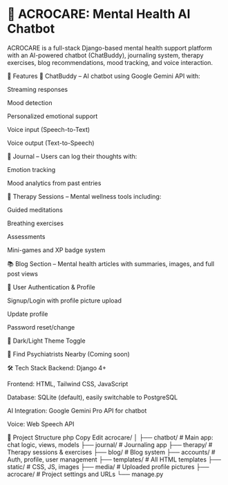 # 🧠 ACROCARE: Mental Health AI Chatbot 
ACROCARE is a full-stack Django-based mental health support platform with an AI-powered chatbot (ChatBuddy), journaling system, therapy exercises, blog recommendations, mood tracking, and voice interaction.

🚀 Features
💬 ChatBuddy – AI chatbot using Google Gemini API with:

Streaming responses

Mood detection

Personalized emotional support

Voice input (Speech-to-Text)

Voice output (Text-to-Speech)

📝 Journal – Users can log their thoughts with:

Emotion tracking

Mood analytics from past entries

🧘 Therapy Sessions – Mental wellness tools including:

Guided meditations

Breathing exercises

Assessments

Mini-games and XP badge system

📚 Blog Section – Mental health articles with summaries, images, and full post views

👤 User Authentication & Profile

Signup/Login with profile picture upload

Update profile

Password reset/change

🌙 Dark/Light Theme Toggle

📍 Find Psychiatrists Nearby (Coming soon)

🛠️ Tech Stack
Backend: Django 4+

Frontend: HTML, Tailwind CSS, JavaScript

Database: SQLite (default), easily switchable to PostgreSQL

AI Integration: Google Gemini Pro API for chatbot

Voice: Web Speech API

📁 Project Structure
php
Copy
Edit
acrocare/
│
├── chatbot/             # Main app: chat logic, views, models
├── journal/             # Journaling app
├── therapy/             # Therapy sessions & exercises
├── blog/                # Blog system
├── accounts/            # Auth, profile, user management
├── templates/           # All HTML templates
├── static/              # CSS, JS, images
├── media/               # Uploaded profile pictures
├── acrocare/            # Project settings and URLs
└── manage.py
